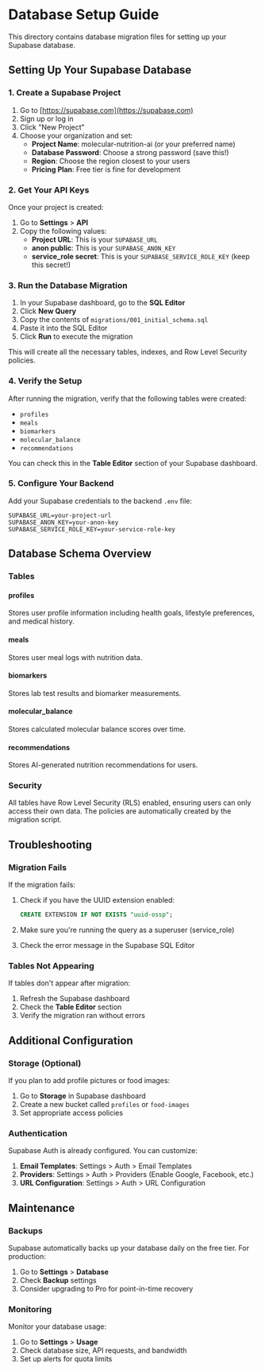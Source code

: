 # Database Setup Guide

This directory contains database migration files for setting up your Supabase database.

## Setting Up Your Supabase Database

### 1. Create a Supabase Project

1. Go to [https://supabase.com](https://supabase.com)
2. Sign up or log in
3. Click "New Project"
4. Choose your organization and set:
   - **Project Name**: molecular-nutrition-ai (or your preferred name)
   - **Database Password**: Choose a strong password (save this!)
   - **Region**: Choose the region closest to your users
   - **Pricing Plan**: Free tier is fine for development

### 2. Get Your API Keys

Once your project is created:

1. Go to **Settings** > **API**
2. Copy the following values:
   - **Project URL**: This is your `SUPABASE_URL`
   - **anon public**: This is your `SUPABASE_ANON_KEY`
   - **service_role secret**: This is your `SUPABASE_SERVICE_ROLE_KEY` (keep this secret!)

### 3. Run the Database Migration

1. In your Supabase dashboard, go to the **SQL Editor**
2. Click **New Query**
3. Copy the contents of `migrations/001_initial_schema.sql`
4. Paste it into the SQL Editor
5. Click **Run** to execute the migration

This will create all the necessary tables, indexes, and Row Level Security policies.

### 4. Verify the Setup

After running the migration, verify that the following tables were created:

- `profiles`
- `meals`
- `biomarkers`
- `molecular_balance`
- `recommendations`

You can check this in the **Table Editor** section of your Supabase dashboard.

### 5. Configure Your Backend

Add your Supabase credentials to the backend `.env` file:

```env
SUPABASE_URL=your-project-url
SUPABASE_ANON_KEY=your-anon-key
SUPABASE_SERVICE_ROLE_KEY=your-service-role-key
```

## Database Schema Overview

### Tables

#### profiles
Stores user profile information including health goals, lifestyle preferences, and medical history.

#### meals
Stores user meal logs with nutrition data.

#### biomarkers
Stores lab test results and biomarker measurements.

#### molecular_balance
Stores calculated molecular balance scores over time.

#### recommendations
Stores AI-generated nutrition recommendations for users.

### Security

All tables have Row Level Security (RLS) enabled, ensuring users can only access their own data. The policies are automatically created by the migration script.

## Troubleshooting

### Migration Fails

If the migration fails:

1. Check if you have the UUID extension enabled:
   ```sql
   CREATE EXTENSION IF NOT EXISTS "uuid-ossp";
   ```

2. Make sure you're running the query as a superuser (service_role)

3. Check the error message in the Supabase SQL Editor

### Tables Not Appearing

If tables don't appear after migration:

1. Refresh the Supabase dashboard
2. Check the **Table Editor** section
3. Verify the migration ran without errors

## Additional Configuration

### Storage (Optional)

If you plan to add profile pictures or food images:

1. Go to **Storage** in Supabase dashboard
2. Create a new bucket called `profiles` or `food-images`
3. Set appropriate access policies

### Authentication

Supabase Auth is already configured. You can customize:

1. **Email Templates**: Settings > Auth > Email Templates
2. **Providers**: Settings > Auth > Providers (Enable Google, Facebook, etc.)
3. **URL Configuration**: Settings > Auth > URL Configuration

## Maintenance

### Backups

Supabase automatically backs up your database daily on the free tier. For production:

1. Go to **Settings** > **Database**
2. Check **Backup** settings
3. Consider upgrading to Pro for point-in-time recovery

### Monitoring

Monitor your database usage:

1. Go to **Settings** > **Usage**
2. Check database size, API requests, and bandwidth
3. Set up alerts for quota limits

